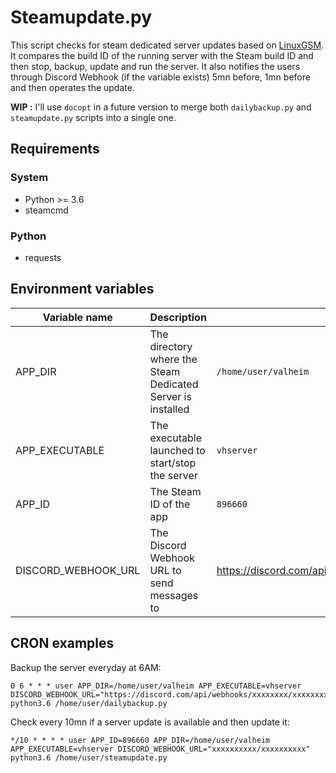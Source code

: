 # Steamupdate.py

This script checks for steam dedicated server updates based on [LinuxGSM](https://linuxgsm.com/). It compares the build ID of the running server with the Steam build ID and then stop, backup, update and run the server. It also notifies the users through Discord Webhook (if the variable exists) 5mn before, 1mn before and then operates the update.

**WIP :** I'll use `docopt` in a future version to merge both `dailybackup.py` and `steamupdate.py` scripts into a single one.

## Requirements

### System

- Python >= 3.6
- steamcmd

### Python

- requests

## Environment variables

| Variable name | Description | Example | Required |
|---------------|-------------|---------|----------|
| APP_DIR | The directory where the Steam Dedicated Server is installed | `/home/user/valheim` | True |
| APP_EXECUTABLE | The executable launched to start/stop the server | `vhserver` | True |
| APP_ID | The Steam ID of the app | `896660` | True |
| DISCORD_WEBHOOK_URL | The Discord Webhook URL to send messages to | https://discord.com/api/webhooks/****************\/************************** | False |

## CRON examples

Backup the server everyday at 6AM:

```
0 6 * * * user APP_DIR=/home/user/valheim APP_EXECUTABLE=vhserver DISCORD_WEBHOOK_URL="https://discord.com/api/webhooks/xxxxxxxx/xxxxxxxxxx" python3.6 /home/user/dailybackup.py
```

Check every 10mn if a server update is available and then update it:

```
*/10 * * * * user APP_ID=896660 APP_DIR=/home/user/valheim APP_EXECUTABLE=vhserver DISCORD_WEBHOOK_URL="xxxxxxxxxx/xxxxxxxxxx" python3.6 /home/user/steamupdate.py
```
